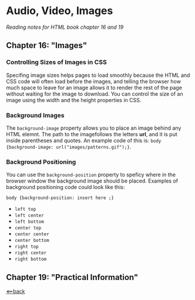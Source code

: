 # Audio, Video, Images
*Reading notes for HTML book chapter 16 and 19*

## Chapter 16: "Images"

### Controlling Sizes of Images in CSS

Specifing image sizes helps pages to load smoothly because the HTML and CSS code will often load before the images, and telling the browser how much space to leave for an image allows it to render the rest of the page without waiting for the image to download. You can control the size of an image using the width and the height properties in CSS.

### Background Images

The ```background-image``` property allows you to place an image behind any HTML elemnt. The path to the imagefollows the letters **url**, and it is put inside parentheses and quotes. An example code of this is: ```body {background-image: url("images/patterns.gif");}```.

### Background Positioning

You can use the ```background-position``` property to speficy where in the browser window the background image should be placed. Examples of background positioning code could look like this:

```body {background-position: insert here ;}```

- ```left top```
- ```left center```
- ```left bottom```
- ```center top```
- ```center center```
- ```center bottom```
- ```right top```
- ```right center```
- ```right bottom```

## Chapter 19: "Practical Information"







[<==back](README.md)
